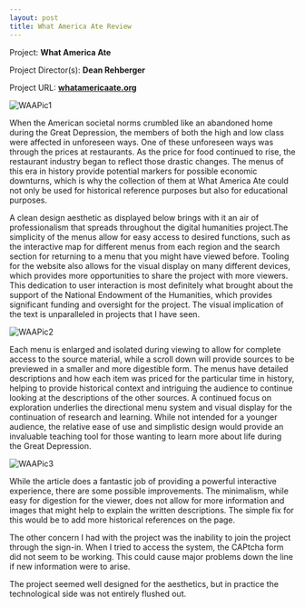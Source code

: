 ```yaml
---
layout: post
title: What America Ate Review
---
```


Project: **What America Ate** 

Project Director(s): **Dean Rehberger**

Project URL:
**[whatamericaate.org](https://whatamericaate.org/)**

![WAAPic1](https://NicholasBranch.github.io/NicholasBranch/images/WAAPic1.PNG)

   When the American societal norms crumbled like an abandoned home during the Great Depression, the members of both the high and low class were affected in unforeseen ways. One of these unforeseen ways was through the prices at restaurants. As the price for food continued to rise, the restaurant industry began to reflect those drastic changes. The menus of this era in history provide potential markers for possible economic downturns, which is why the collection of them at What America Ate could not only be used for historical reference purposes but also for educational purposes.

A clean design aesthetic as displayed below brings with it an air of professionalism that spreads throughout the digital humanities project.The simplicity of the menus allow for easy access to desired functions, such as the interactive map for different menus from each region and the search section for returning to a menu that you might have viewed before. Tooling for the website also allows for the visual display on many different devices, which provides more opportunities to share the project with more viewers. This dedication to user interaction is most definitely what brought about the support of the National Endowment of the Humanities, which provides significant funding and oversight for the project. The visual implication of the text is unparalleled in projects that I have seen.

![WAAPic2](https://NicholasBranch.github.io/NicholasBranch/images/WAAPic2.PNG)

Each menu is enlarged and isolated during viewing to allow for complete access to the source material, while a scroll down will provide sources to be previewed in a smaller and more digestible form. The menus have detailed descriptions and how each item was priced for the particular time in history, helping to provide historical context and intriguing the audience to continue looking at the descriptions of the other sources. A continued focus on exploration underlies the directional menu system and visual display for the continuation of research and learning. While not intended for a younger audience, the relative ease of use and simplistic design would provide an invaluable teaching tool for those wanting to learn more about life during the Great Depression.

![WAAPic3](https://NicholasBranch.github.io/NicholasBranch/images/WAAPic3.PNG)

While the article does a fantastic job of providing a powerful interactive experience, there are some possible improvements. The minimalism, while easy for digestion for the viewer, does not allow for more information and images that might help to explain the written descriptions. The simple fix for this would be to add more historical references on the page.

The other concern I had with the project was the inability to join the project through the sign-in. When I tried to access the system, the CAPtcha form did not seem to be working. This could cause major problems down the line if new information were to arise.

The project seemed well designed for the aesthetics, but in practice the technological side was not entirely flushed out.  


